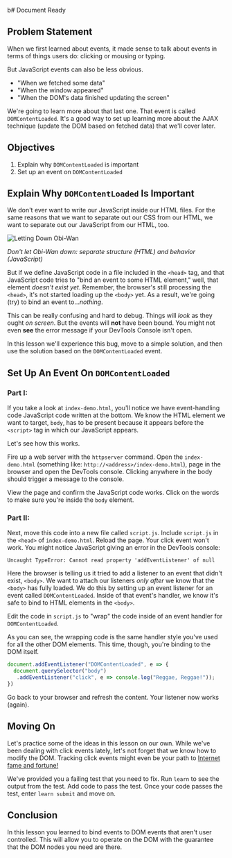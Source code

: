 b# Document Ready

## Problem Statement

When we first learned about events, it made sense to talk about events in terms
of things users do: clicking or mousing or typing.

But JavaScript events can also be less obvious.

* "When we fetched some data"
* "When the window appeared"
* "When the DOM's data finished updating the screen"

We're going to learn more about that last one. That event is called
`DOMContentLoaded`. It's a good way to set up learning more about the AJAX
technique (update the DOM based on fetched data) that we'll cover later.

## Objectives

1. Explain why `DOMContentLoaded` is important
2. Set up an event on `DOMContentLoaded`

## Explain Why `DOMContentLoaded` Is Important

We don't ever want to write our JavaScript inside our HTML files.  For the
same reasons that we want to separate out our CSS from our HTML, we want to
separate out our JavaScript from our HTML, too.

![Letting Down Obi-Wan](https://media.giphy.com/media/3ornjJSq2s9xznhO80/giphy.gif)

_Don't let Obi-Wan down: separate structure (HTML) and behavior (JavaScript)_

But if we define JavaScript code in a file included in the `<head>` tag, and
that JavaScript code tries to "bind an event to some HTML element," well, that
element _doesn't exist yet_.  Remember, the browser's still processing  the
`<head>`, it's not started loading up the `<body>` yet. As a result, we're
going (try) to bind an event to..._nothing_.

This can be really confusing and hard to debug. Things will _look_ as they
ought _on screen_.  But the events will **not** have been bound. You might not
even **see** the error message if your DevTools Console isn't open.

In this lesson we'll experience this bug, move to a simple solution, and then
use the solution based on the `DOMContentLoaded` event.

## Set Up An Event On `DOMContentLoaded`

### Part I:

If you take a look at `index-demo.html`, you'll notice we have event-handling
code JavaScript code written at the bottom. We know the HTML element we want to
target, `body`, has to be present because it appears before the `<script>` tag
in which our JavaScript appears.

Let's see how this works.

Fire up a web server with the `httpserver` command. Open the `index-demo.html`
(something like: `http://<address>/index-demo.html`), page in the browser and
open the DevTools console. Clicking anywhere in the body should trigger a
message to the console.

View the page and confirm the JavaScript code works. Click on the words to make
sure you're inside the `body` element.

### Part II:

Next, move this code into a new file called `script.js`. Include `script.js` in
the `<head>` of `index-demo.html`. Reload the page. Your click event won't
work. You might notice JavaScript giving an error in the DevTools console:

```text
Uncaught TypeError: Cannot read property 'addEventListener' of null
```

Here the browser is telling us it tried to add a listener to an event that
didn't exist, `<body>`. We want to attach our listeners _only after_ we know
that the `<body>` has fully loaded. We do this by setting up an event listener
for an event called `DOMContentLoaded`. Inside of that event's handler, we know
it's safe to bind to HTML elements in the `<body>`.

Edit the code in `script.js` to "wrap" the code inside of an event handler for
`DOMContentLoaded`.

As you can see, the wrapping code is the same handler style you've used for all
the other DOM elements. This time, though, you're binding to the DOM itself.

```js
document.addEventListener("DOMContentLoaded", e => {
  document.querySelector("body")
   .addEventListener("click", e => console.log("Reggae, Reggae!"));
})
```

Go back to your browser and refresh the content. Your listener now works
(again).

## Moving On

Let's practice some of the ideas in this lesson on our own. While we've
been dealing with click events lately, let's not forget that we know how
to modify the DOM. Tracking click events might even be your path
to [Internet fame and fortune!][cow]

We've provided you a failing test that you need to fix. Run `learn`
to see the output from the test. Add code to pass the test.
Once your code passes the test, enter `learn submit` and move on.


## Conclusion

In this lesson you learned to bind events to DOM events that aren't user
controlled. This will allow you to operate on the DOM with the guarantee that
the DOM nodes you need are there.

[cow]: https://www.cowclicker.com/
